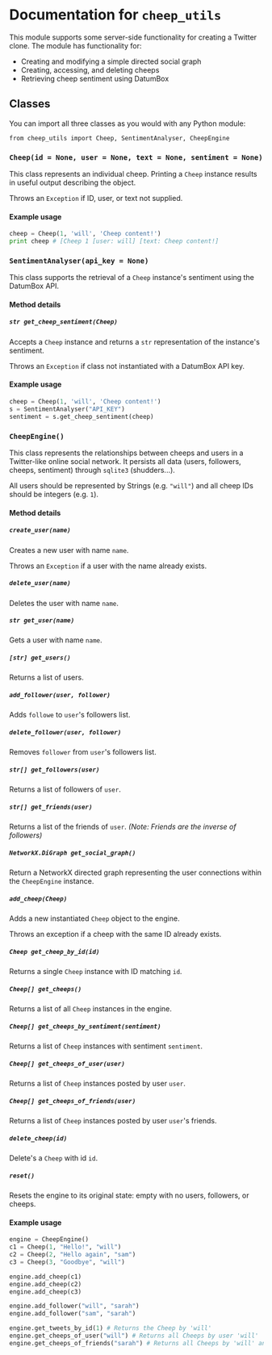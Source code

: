 # Documentation for `cheep_utils`

This module supports some server-side functionality for creating a Twitter clone. The module has functionality for:

* Creating and modifying a simple directed social graph
* Creating, accessing, and deleting cheeps
* Retrieving cheep sentiment using DatumBox

## Classes

You can import all three classes as you would with any Python module:

`from cheep_utils import Cheep, SentimentAnalyser, CheepEngine`

### `Cheep(id = None, user = None, text = None, sentiment = None)`

This class represents an individual cheep. Printing a `Cheep` instance results in useful output describing the object.

Throws an `Exception` if ID, user, or text not supplied.

#### Example usage

```python
cheep = Cheep(1, 'will', 'Cheep content!')
print cheep # [Cheep 1 [user: will] [text: Cheep content!]
```

### `SentimentAnalyser(api_key = None)`

This class supports the retrieval of a `Cheep` instance's sentiment using the DatumBox API.

#### Method details

##### `str get_cheep_sentiment(Cheep)`

Accepts a `Cheep` instance and returns a `str` representation of the instance's sentiment.

Throws an `Exception` if class not instantiated with a DatumBox API key.

#### Example usage

```python
cheep = Cheep(1, 'will', 'Cheep content!')
s = SentimentAnalyser("API_KEY")
sentiment = s.get_cheep_sentiment(cheep)
```

### `CheepEngine()`

This class represents the relationships between cheeps and users in a Twitter-like online social network. It persists all data (users, followers, cheeps, sentiment) through `sqlite3` (shudders...).

All users should be represented by Strings (e.g. `"will"`) and all cheep IDs should be integers (e.g. `1`).

#### Method details

##### `create_user(name)`

Creates a new user with name `name`.

Throws an `Exception` if a user with the name already exists.

##### `delete_user(name)`

Deletes the user with name `name`.

##### `str get_user(name)`

Gets a user with name `name`.

##### `[str] get_users()`

Returns a list of users.

##### `add_follower(user, follower)`

Adds `followe` to `user`'s followers list.

##### `delete_follower(user, follower)`

Removes `follower` from `user`'s followers list.

##### `str[] get_followers(user)`

Returns a list of followers of `user`.

##### `str[] get_friends(user)`

Returns a list of the friends of `user`. *(Note: Friends are the inverse of followers)*

##### `NetworkX.DiGraph get_social_graph()`

Return a NetworkX directed graph representing the user connections within the `CheepEngine` instance.

##### `add_cheep(Cheep)`

Adds a new instantiated `Cheep` object to the engine.

Throws an exception if a cheep with the same ID already exists.

##### `Cheep get_cheep_by_id(id)`

Returns a single `Cheep` instance with ID matching `id`.

##### `Cheep[] get_cheeps()`

Returns a list of all `Cheep` instances in the engine.

##### `Cheep[] get_cheeps_by_sentiment(sentiment)`

Returns a list of `Cheep` instances with sentiment `sentiment`.

##### `Cheep[] get_cheeps_of_user(user)`

Returns a list of `Cheep` instances posted by user `user`.

##### `Cheep[] get_cheeps_of_friends(user)`

Returns a list of `Cheep` instances posted by user `user`'s friends.

##### `delete_cheep(id)`

Delete's a `Cheep` with id `id`.

##### `reset()`

Resets the engine to its original state: empty with no users, followers, or cheeps.


#### Example usage

```python
engine = CheepEngine()
c1 = Cheep(1, "Hello!", "will")
c2 = Cheep(2, "Hello again", "sam")
c3 = Cheep(3, "Goodbye", "will")

engine.add_cheep(c1)
engine.add_cheep(c2)
engine.add_cheep(c3)

engine.add_follower("will", "sarah")
engine.add_follower("sam", "sarah")

engine.get_tweets_by_id(1) # Returns the Cheep by 'will'
engine.get_cheeps_of_user("will") # Returns all Cheeps by user 'will'
engine.get_cheeps_of_friends("sarah") # Returns all Cheeps by 'will' and 'sam'
```
